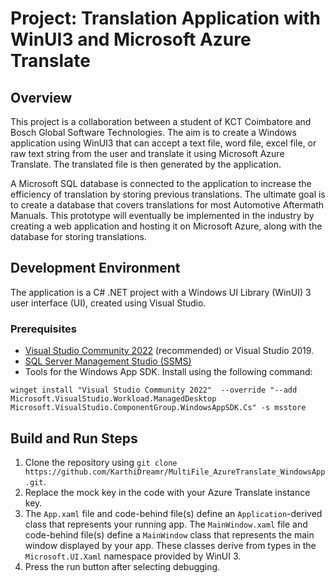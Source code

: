# Project: Translation Application with WinUI3 and Microsoft Azure Translate

## Overview
This project is a collaboration between a student of KCT Coimbatore and Bosch Global Software Technologies. The aim is to create a Windows application using WinUI3 that can accept a text file, word file, excel file, or raw text string from the user and translate it using Microsoft Azure Translate. The translated file is then generated by the application. 

A Microsoft SQL database is connected to the application to increase the efficiency of translation by storing previous translations. The ultimate goal is to create a database that covers translations for most Automotive Aftermath Manuals. This prototype will eventually be implemented in the industry by creating a web application and hosting it on Microsoft Azure, along with the database for storing translations.

## Development Environment
The application is a C# .NET project with a Windows UI Library (WinUI) 3 user interface (UI), created using Visual Studio.

### Prerequisites
- [Visual Studio Community 2022](https://visualstudio.microsoft.com/downloads/?cid=learn-onpage-download-cta) (recommended) or Visual Studio 2019.
- [SQL Server Management Studio (SSMS)](https://learn.microsoft.com/en-us/sql/ssms/download-sql-server-management-studio-ssms?view=sql-server-ver16)
- Tools for the Windows App SDK. Install using the following command:
```
winget install "Visual Studio Community 2022"  --override "--add Microsoft.VisualStudio.Workload.ManagedDesktop Microsoft.VisualStudio.ComponentGroup.WindowsAppSDK.Cs" -s msstore
```

## Build and Run Steps
1. Clone the repository using `git clone https://github.com/KarthiDreamr/MultiFile_AzureTranslate_WindowsApp.git`.
2. Replace the mock key in the code with your Azure Translate instance key.
3. The `App.xaml` file and code-behind file(s) define an `Application`-derived class that represents your running app. The `MainWindow.xaml` file and code-behind file(s) define a `MainWindow` class that represents the main window displayed by your app. These classes derive from types in the `Microsoft.UI.Xaml` namespace provided by WinUI 3.
4. Press the run button after selecting debugging.
